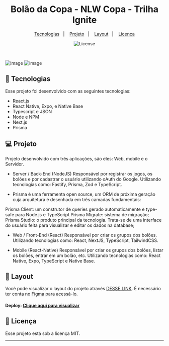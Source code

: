 <h1 align="center">Bolão da Copa - NLW Copa - Trilha Ignite</h1>

<p align="center">
  <a href="#-tecnologias">Tecnologias</a>&nbsp;&nbsp;&nbsp;|&nbsp;&nbsp;&nbsp;
  <a href="#-projeto">Projeto</a>&nbsp;&nbsp;&nbsp;|&nbsp;&nbsp;&nbsp;
  <a href="#-layout">Layout</a>&nbsp;&nbsp;&nbsp;|&nbsp;&nbsp;&nbsp;
  <a href="#memo-licença">Licença</a>
</p>

<p align="center">
  <img alt="License" src="https://img.shields.io/static/v1?label=license&message=MIT&color=49AA26&labelColor=000000">
</p>

<br>

<p display ="flex" justify-self ="center" >

![image](https://user-images.githubusercontent.com/108701750/205403411-143c2088-5726-40d9-96ab-86e2d3eec4a2.png) 
![image](https://user-images.githubusercontent.com/108701750/205401792-64e9c6e8-00ec-49a5-be7b-181f8cacb975.png)
  
</p>

## 🚀 Tecnologias

Esse projeto foi desenvolvido com as seguintes tecnologias:

- React.js
- React Native, Expo, e Native Base
- Typescript e JSON
- Node e NPM
- Next.js
- Prisma 

## 💻 Projeto

Projeto desenvolvido com três aplicações, são eles: Web, mobile e o Servidor. 

- Server / Back-End (NodeJS)
Responsável por registrar os jogos, os bolões e por cadastrar o usuário utilizando oAuth do Google. Utilizando tecnologias como: Fastify, Prisma, Zod e TypeScript.

- Prisma é uma ferramenta open source, um ORM de próxima geração cuja arquitetura é desenhada em três camadas fundamentais:

Prisma Client: um construtor de queries gerado automaticamente e type-safe para Node.js e TypeScript
Prisma Migrate: sistema de migração;
Prisma Studio: o produto principal da tecnologia. Trata-se de uma interface do usuário feita para visualizar e editar os dados na database;

- Web / Front-End (React)
Responsável por criar os grupos dos bolões. Utilizando tecnologias como: React, NextJS, TypeScript, TailwindCSS.

- Mobile (React-Native)
Responsável por criar os grupos dos bolões, listar os bolões, entrar em um bolão, etc. Utilizando tecnologias como: React Native, Expo, TypeScript e Native Base.

## 🔖 Layout

Você pode visualizar o layout do projeto através [DESSE LINK](https://www.figma.com/file/gpqavL469k0pPUGOmAQEM9/Explorer-Lab-%2301/duplicate). É necessário ter conta no [Figma](https://figma.com) para acessá-lo.

#### Deploy: [Clique aqui para visualizar](https://rocketpayexplore.netlify.app/)

## :memo: Licença

Esse projeto está sob a licença MIT.

---
